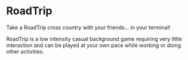 # RoadTrip

Take a RoadTrip cross country with your friends... in your terminal!

RoadTrip is a low intensity casual background game requiring very little interaction and can be played at your own pace while working or doing other activities.
